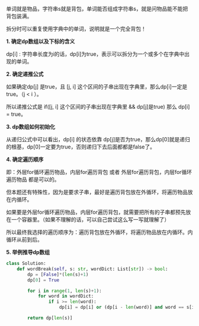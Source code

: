 单词就是物品，字符串s就是背包，单词能否组成字符串s，就是问物品能不能把背包装满。

拆分时可以重复使用字典中的单词，说明就是一个完全背包！

**1. 确定dp数组以及下标的含义**

dp[i] : 字符串长度为i的话，dp[i]为true，表示可以拆分为一个或多个在字典中出现的单词。

**2. 确定递推公式**

如果确定dp[j] 是true，且 [j, i] 这个区间的子串出现在字典里，那么dp[i]一定是true。（j < i ）。

所以递推公式是 if([j, i] 这个区间的子串出现在字典里 && dp[j]是true) 那么 dp[i] = true。

**3. dp数组如何初始化**

从递归公式中可以看出，dp[i] 的状态依靠 dp[j]是否为true，那么dp[0]就是递归的根基，dp[0]一定要为true，否则递归下去后面都都是false了。

**4. 确定遍历顺序**

即：外层for循环遍历物品，内层for遍历背包 或者 外层for遍历背包，内层for循环遍历物品 都是可以的。

但本题还有特殊性，因为是要求子串，最好是遍历背包放在外循环，将遍历物品放在内循环。

如果要是外层for循环遍历物品，内层for遍历背包，就需要把所有的子串都预先放在一个容器里。（如果不理解的话，可以自己尝试这么写一写就理解了）

所以最终我选择的遍历顺序为：遍历背包放在外循环，将遍历物品放在内循环。内循环从前到后。

**5. 举例推导dp数组**

```python
class Solution:
    def wordBreak(self, s: str, wordDict: List[str]) -> bool:
        dp = [False]*(len(s)+1)
        dp[0] = True

        for i in range(1, len(s)+1):
            for word in wordDict:
                if i >= len(word):
                    dp[i] = dp[i] or (dp[i - len(word)] and word == s[i - len(word):i])

        return dp[len(s)]
```
